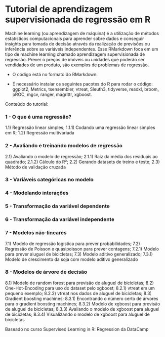 # Tutorial de aprendizagem supervisionada de regressão em R

Machine learning (ou aprendizagem de máquina) é a utilização de métodos estatísticos computacionais para aprender sobre dados e conseguir insights para tomada de decisão através da realização de previsões ou inferência sobre as variáveis independentes. Esse RMarkdown foca em um tipo de machine learning chamado aprendizagem supervisionada de regressão. Prever o preços de imóveis ou unidades que poderão ser vendidades de um produto, são exemplos de problemas de regressão.

* O código está no formato do RMarkdown.

* É necessário instalar os seguintes pacotes do R para rodar o código: ggplot2, Metrics, tsensembler, vtreat, Sleuth3, tidyverse, readxl, broom, pROC, mgcv, ranger, magrittr, xgboost.

Conteúdo do tutorial:

### 1 - O que é uma regressão?
1.1) Regressão linear simples;
1.1.1) Codando uma regressão linear simples em R;
1.2) Regressão multivariada

### 2 - Avaliando e treinando modelos de regressão
2.1) Avaliando o modelo de regressão;
2.1.1) Raíz da média dos residuais ao quadrado;
2.1.2) Cálculo do R²;
2.2) Gerando datasets de treino e teste;
2.3) Método de validação cruzada

### 3 - Variáveis categóricas no modelo

### 4 - Modelando interações

### 5 - Transformação da variável dependente

### 6 - Transformação da variável independente

### 7 - Modelos não-lineares
7.1) Modelo de regressão logística para prever probabilidades;
7.2) Regressão de Poisson e quasipoisson para prever contagens;
7.2.1) Modelo para prever aluguel de bicicletas;
7.3) Modelo aditivo generalizado;
7.3.1) Modelo de crescimento da soja com modelo aditivo generalizado

### 8 - Modelos de árvore de decisão
8.1) Modelo de random forest para previsão de aluguel de bicicletas;
8.2) One-Hot-Encoding para uso do dataset pelo xgboost;
8.2.1) vtreat em um pequeno exemplo;
8.2.2) vtreat nos dados de aluguel de bicicletas;
8.3) Gradient boosting machines;
8.3.1) Encontrando o número certo de árvores para o gradient boosting machines;
8.3.2) Modelo de xgboost para previsão de aluguel de bicicletas;
8.3.3) Avaliando o modelo de xgboost para aluguel de bicicletas;
8.3.4) Visualizando o modelo de xgboost para aluguel de bicicletas

Baseado no curso Supervised Learning in R: Regression da DataCamp
